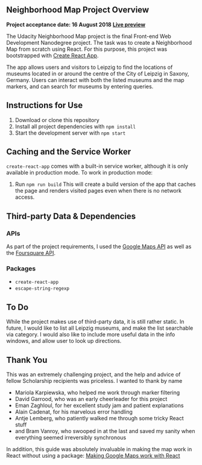 ## Neighborhood Map Project Overview

**Project acceptance date: 16 August 2018**
**[Live preview](https://ajk-neighborhood-map.netlify.com/)**

The Udacity Neighborhood Map project is the final Front-end Web Development Nanodegree project. The task was to create a Neighborhood Map from scratch using React. For this purpose, this project was bootstrapped with [Create React App](https://github.com/facebookincubator/create-react-app).

The app allows users and visitors to Leipzig to find the locations of museums located in or around the centre of the City of Leipzig in Saxony, Germany. Users can interact with both the listed museums and the map markers, and can search for museums by entering queries.

## Instructions for Use

1. Download or clone this repository
2. Install all project dependencies with `npm install`
3. Start the development server with `npm start`

## Caching and the Service Worker

`create-react-app` comes with a built-in service worker, although it is only available in production mode. To work in production mode:
1. Run `npm run build`
This will create a build version of the app that caches the page and renders visited pages even when there is no network access.

## Third-party Data & Dependencies
### APIs
As part of the project requirements, I used the [Google Maps API](https://cloud.google.com/maps-platform/) as well as the [Foursquare API](https://developer.foursquare.com/).
### Packages
* `create-react-app`
* `escape-string-regexp`

## To Do

While the project makes use of third-party data, it is still rather static. In future, I would like to list all Leipzig museums, and make the list searchable via category. I would also like to include more useful data in the info windows, and allow user to look up directions.

## Thank You

This was an extremely challenging project, and the help and advice of fellow Scholarship recipients was priceless. I wanted to thank by name
* Mariola Karpiewska, who helped me work through marker filtering
* David Garrood, who was an early cheerleader for this project
* Eman Zaghloul, for her excellent study jam and patient explanations
* Alain Cadenat, for his marvelous error handling
* Antje Lemberg, who patiently walked me through some tricky React stuff
* and Bram Vanroy, who swooped in at the last and saved my sanity when everything seemed irreversibly synchronous

In addition, this guide was absolutely invaluable in making the map work in React without using a package:
[Making Google Maps work with React](https://www.klaasnotfound.com/2016/11/06/making-google-maps-work-with-react/)
